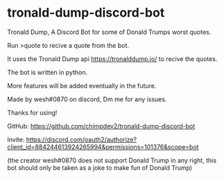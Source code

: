 # tronald-dump-discord-bot

Tronald Dump, A Discord Bot for some of Donald Trumps worst quotes.

Run >quote to recive a quote from the bot.

It uses the Tronald Dump api https://tronalddump.io/ to recive the quotes.

The bot is written in python.

More features will be added eventually in the future.

Made by wesh#0870 on discord, Dm me for any issues.

Thanks for using!

GitHub: https://github.com/chimpdev2/tronald-dump-discord-bot

Invite: https://discord.com/oauth2/authorize?client_id=884244613924265994&permissions=101376&scope=bot

(the creator wesh#0870 does not support Donald Trump in any right,
this bot should only be taken as a joke to make fun of Donald Trump)
